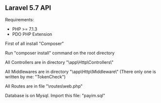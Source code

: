 ## Laravel 5.7 API

<p>Requirements: </p>
<ul>
    <li>PHP >= 7.1.3</li>
    <li>PDO PHP Extension</li>
</ul>

<p>First of all install "Composer"</p>

<p>Run "composer install" command on the root directory</p>

<p>All Controllers are in directory "\app\Http\Controllers\"</p>
<p>All Middlewares are in directory "\app\Http\Middleware\" (There only one is written by me: "TokenCheck")</p>
<p>All Routes are in file "\routes\web.php"</p>


<p>Database is on Mysql. Import this file: "payim.sql"</p>

